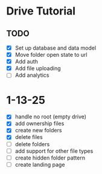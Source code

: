 # Drive Tutorial

## TODO
- [x] Set up database and data model
- [x] Move folder open state to url
- [x] Add auth
- [x] Add file uploading
- [ ] Add analytics

# 1-13-25

- [x] handle no root (empty drive)
- [x] add ownership files
- [x] create new folders
- [x] delete files
- [ ] delete folders
- [ ] add support for other file types
- [ ] create hidden folder pattern
- [ ] create landing page
